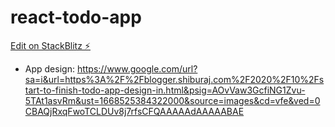 # react-todo-app

[Edit on StackBlitz ⚡️](https://stackblitz.com/edit/react-9tgzgb)

- App design: https://www.google.com/url?sa=i&url=https%3A%2F%2Fblogger.shiburaj.com%2F2020%2F10%2Fstart-to-finish-todo-app-design-in.html&psig=AOvVaw3GcfiNG1Zvu-5TAt1asvRm&ust=1668525384322000&source=images&cd=vfe&ved=0CBAQjRxqFwoTCLDUv8j7rfsCFQAAAAAdAAAAABAE
